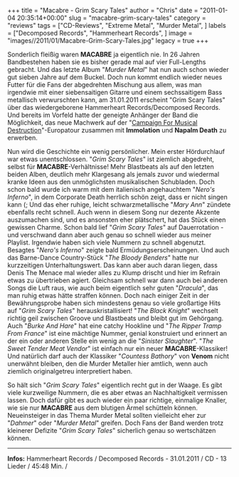 +++
title = "Macabre - Grim Scary Tales"
author = "Chris"
date = "2011-01-04 20:35:14+00:00"
slug = "macabre-grim-scary-tales"
category = "reviews"
tags = ["CD-Reviews", "Extreme Metal", "Murder Metal", ]
labels = ["Decomposed Records", "Hammerheart Records", ]
image = "images//2011/01/Macabre-Grim-Scary-Tales.jpg"
legacy = true
+++

Sonderlich fleißig waren **MACABRE** ja eigentlich nie. In 26 Jahren Bandbestehen haben sie es bisher gerade mal auf vier Full-Lengths gebracht. Und das letzte Album "_Murder Metal_" hat nun auch schon wieder gut sieben Jahre auf dem Buckel. Doch nun kommt endlich wieder neues Futter für die Fans der abgedrehten Mischung aus allem, was man irgendwie mit einer siebensaitigen Gitarre und einem sechssaitigem Bass metallisch verwurschten kann, am 31.01.2011 erscheint "Grim Scary Tales" über das wiedergeborene Hammerheart Records/Decomposed Records. Und bereits im Vorfeld hatte der geneigte Anhänger der Band die Möglichkeit, das neue Machwerk auf der "<a href="http://necroslaughter.de/2010/12/05-12-2010-campaign-for-musical-destruction-tour-in-aachen/">Campaign For Musical Destruction</a>"-Europatour zusammen mit **Immolation** und **Napalm Death** zu erwerben.

Nun wird die Geschichte ein wenig persönlicher. Mein erster Hördurchlauf war etwas unentschlossen. "_Grim Scary Tales_" ist ziemlich abgedreht, selbst für **MACABRE**-Verhältnisse! Mehr Blastbeats als auf den letzten beiden Alben, deutlich mehr Klargesang als jemals zuvor und wiedermal kranke Ideen aus den unmöglichsten musikalischen Schubladen. Doch schon bald wurde ich warm mit dem italienisch angehauchtem "_Nero's Inferno_", in dem Corporate Death herrlich schön zeigt, dass er nicht singen kann (; Und das eher ruhige, leicht schwarzmetallische "_Mary Ann_" zündete ebenfalls recht schnell. Auch wenn in diesem Song nur dezente Akzente auszumachen sind, und es ansonsten eher plätschert, hat das Stück einen gewissen Charme. Schon bald lief "_Grim Scary Tales_" auf Dauerrotation - und verschwand dann aber auch genau so schnell wieder aus meiner Playlist. Irgendwie haben sich viele Nummern zu schnell abgenutzt. Besagtes "_Nero's Inferno_" zeigte bald Ermüdungserscheinungen. Und auch das Barne-Dance Country-Stück "_The Bloody Benders_" hatte nur kurzzeitigen Unterhaltungswert. Das kann aber auch daran liegen, dass Denis The Menace mal wieder alles zu Klump drischt und hier im Refrain etwas zu übertrieben agiert. Gleichsam schnell war dann auch bei anderen Songs die Luft raus, wie auch beim eigentlich sehr guten "_Dracula_", das man ruhig etwas hätte straffen können.
Doch nach einiger Zeit in der Bewährungsprobe haben sich mindestens genau so viele großartige Hits auf "_Grim Scary Tales_" herauskristallisiert! "_The Black Knight_" wechselt richtig geil zwischen Groove und Blastbeats und bleibt gut im Gehörgang. Auch "_Burke And Hare_" hat eine catchy Hookline und "_The Ripper Tramp From France_" ist eine mächtige Nummer, genial konstruiert und erinnert an der ein oder anderen Stelle ein wenig an die "_Sinister Slaughter_". "_The Sweet Tender Meat Vendor_" ist einfach nur ein neuer **MACABRE**-Klassiker! Und natürlich darf auch der Klassiker "_Countess Bathory_" von **Venom** nicht unerwähnt bleiben, den die Murder Metaller hier amtlich, wenn auch ziemlich originalgetreu interpretiert haben.

So hält sich "_Grim Scary Tales_" eigentlich recht gut in der Waage. Es gibt viele kurzweilige Nummern, die es aber etwas an Nachhaltigkeit vermissen lassen. Doch dafür gibt es auch wieder ein paar richtige, einmalige Knaller, wie sie nur **MACABRE** aus dem blutigen Ärmel schütteln können. Neueinsteiger in das Thema Murder Metal sollten vielleicht eher zur "_Dahmer_" oder "_Murder Metal_" greifen. Doch Fans der Band werden trotz kleinerer Defizite "_Grim Scary Tales_" sicherlich genau so wertschätzen können.





---
**Infos:**
Hammerheart Records / Decomposed Records - 31.01.2011 / 
CD - 13 Lieder / 45:48 Min. / 
